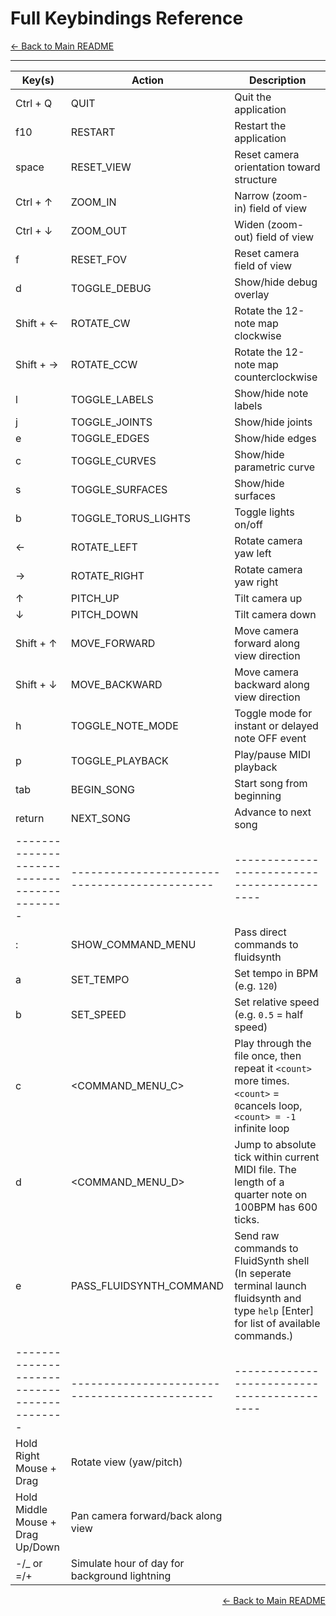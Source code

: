 # Full Keybindings Reference

[← Back to Main README](../README.md)

---

| Key(s)         | Action                  | Description                            |
|----------------|-------------------------|----------------------------------------|
| Ctrl + Q              | QUIT                    | Quit the application                   |
| f10            | RESTART                 | Restart the application                |
| space          | RESET_VIEW              | Reset camera orientation toward structure               |
| Ctrl + ↑         | ZOOM_IN          | Narrow (zoom-in) field of view               |
| Ctrl + ↓         | ZOOM_OUT         | Widen (zoom-out) field of view               |
| f              | RESET_FOV               | Reset camera field of view             |
| d              | TOGGLE_DEBUG            | Show/hide debug overlay                |
| Shift + ←      | ROTATE_CW               | Rotate the 12-note map clockwise       |
| Shift + →      | ROTATE_CCW              | Rotate the 12-note map counterclockwise|
| l              | TOGGLE_LABELS           | Show/hide note labels                  |
| j              | TOGGLE_JOINTS           | Show/hide joints                |
| e              | TOGGLE_EDGES            | Show/hide edges                   |
| c              | TOGGLE_CURVES           | Show/hide parametric curve               |
| s              | TOGGLE_SURFACES         | Show/hide surfaces               |
| b              | TOGGLE_TORUS_LIGHTS     | Toggle lights on/off          |
| ←                | ROTATE_LEFT      | Rotate camera yaw left                       |
| →                | ROTATE_RIGHT     | Rotate camera yaw right                      |
| ↑                | PITCH_UP         | Tilt camera up                               |
| ↓                | PITCH_DOWN       | Tilt camera down                             |
| Shift + ↑        | MOVE_FORWARD     | Move camera forward along view direction     |
| Shift + ↓        | MOVE_BACKWARD    | Move camera backward along view direction    |
| h              | TOGGLE_NOTE_MODE        | Toggle mode for instant or delayed note OFF event                       |
| p              | TOGGLE_PLAYBACK         | Play/pause MIDI playback               |
| tab            | BEGIN_SONG              | Start song from beginning              |
| return         | NEXT_SONG               | Advance to next song                   |
|-------------------------------------------|---------------------------------------------|-------------------------------------------|
| :              | SHOW_COMMAND_MENU       | Pass direct commands to fluidsynth                  |
| a                | SET_TEMPO                | Set tempo in BPM (e.g. `120`)                       |
| b                | SET_SPEED                | Set relative speed (e.g. `0.5` = half speed)        |
| c                | <COMMAND_MENU_C>         | Play through the file once, then repeat it `<count>` more times. `<count>` = `0`cancels loop, `<count> = -1` infinite loop |
| d                | <COMMAND_MENU_D>         | Jump to absolute tick within current MIDI file. The length of a quarter note on 100BPM has 600 ticks.|
| e                | PASS_FLUIDSYNTH_COMMAND  | Send raw commands to FluidSynth shell (In seperate terminal launch fluidsynth and type `help` [Enter] for list of available commands.) |
|-------------------------------------------|---------------------------------------------|-------------------------------------------|
| Hold Right Mouse + Drag              | Rotate view (yaw/pitch)                |                                      |
| Hold Middle Mouse + Drag Up/Down     | Pan camera forward/back along view     |                                      |
| -/_ or =/+     | Simulate hour of day for background lightning     |                                      |


<p align="right">
  <a href="../README.md">← Back to Main README</a>
</p>
